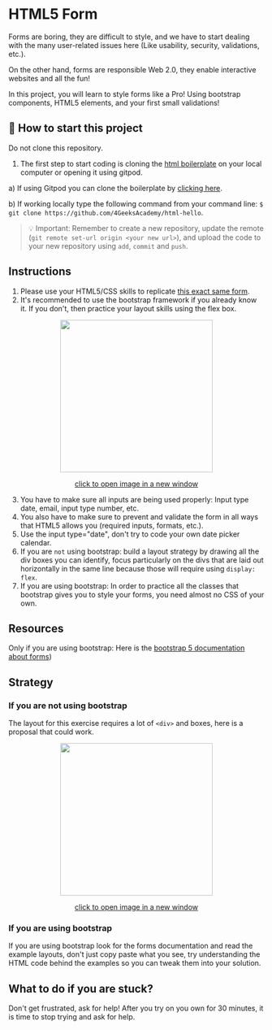 <!--hide-->
# HTML5 Form
<!--endhide-->

Forms are boring, they are difficult to style, and we have to start dealing with the many user-related issues here (Like usability, security, validations, etc.).

On the other hand, forms are responsible Web 2.0, they enable interactive websites and all the fun!

In this project, you will learn to style forms like a Pro! Using bootstrap components, HTML5 elements, and your first small validations!

## 🌱  How to start this project

Do not clone this repository.

1. The first step to start coding is cloning the [html boilerplate](https://github.com/4GeeksAcademy/html-hello) on your local computer or opening it using gitpod.

a) If using Gitpod you can clone the boilerplate by [clicking here](https://github.com/4GeeksAcademy/html-hello). 

b) If working locally type the following command from your command line: `$ git clone https://github.com/4GeeksAcademy/html-hello`.  

>💡 Important: Remember to create a new repository, update the remote (`git remote set-url origin <your new url>`), and upload the code to your new repository using `add`, `commit` and `push`.

## Instructions

1. Please use your HTML5/CSS skills to replicate [this exact same form](https://github.com/breatheco-de/html5-form/blob/master/preview.png?raw=true).
2. It's recommended to use the bootstrap framework if you already know it. If you don't, then practice your layout skills using the flex box.

<p align="center">
  <img src="https://github.com/breatheco-de/html5-form/blob/master/preview.png?raw=true" height="300" />
</p>
<p align="center"><a href="https://github.com/breatheco-de/html5-form/blob/master/preview.png?raw=true">click to open image in a new window</a></p>

3. You have to make sure all inputs are being used properly: Input type date, email, input type number, etc.
4. You also have to make sure to prevent and validate the form in all ways that HTML5 allows you (required inputs, formats, etc.).
5. Use the input type="date", don't try to code your own date picker calendar.
6. If you are `not` using bootstrap: build a layout strategy by drawing all the div boxes you can identify, focus particularly on the divs that are laid out horizontally in the same line because those will require using `display: flex`.
7. If you are using bootstrap: In order to practice all the classes that bootstrap gives you to style your forms, you need almost no CSS of your own.

## Resources

Only if you are using bootstrap: Here is the [bootstrap 5 documentation about forms](https://getbootstrap.com/docs/5.0/forms/overview/))

## Strategy

### If you are not using bootstrap

The layout for this exercise requires a lot of `<div>` and boxes, here is a proposal that could work.

<p align="center">
  <img src="https://github.com/breatheco-de/exercise-html5-form/blob/master/.learn/form-strateggy.png?raw=true" height="300" />
</p>
<p align="center"><a href="https://github.com/breatheco-de/exercise-html5-form/blob/master/.learn/form-strateggy.png?raw=true">click to open image in a new window</a></p>

### If you are using bootstrap

If you are using bootstrap look for the forms documentation and read the example layouts, don't just copy paste what you see, try understanding the HTML code behind the examples so you can tweak them into your solution.

## What to do if you are stuck?

Don't get frustrated, ask for help! After you try on you own for 30 minutes, it is time to stop trying and ask for help.
